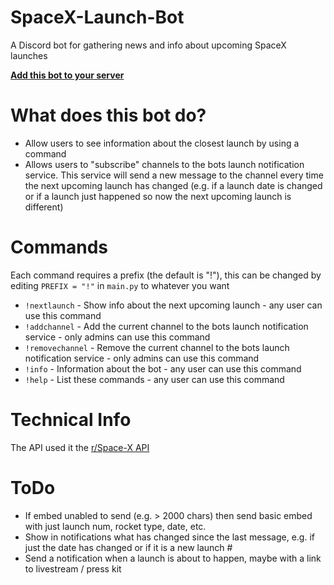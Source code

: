 # SpaceX-Launch-Bot

A Discord bot for gathering news and info about upcoming SpaceX launches

[**Add this bot to your server**](https://discordapp.com/oauth2/authorize?client_id=411618411169447950&scope=bot&permissions=248896)

# What does this bot do?

 - Allow users to see information about the closest launch by using a command
 - Allows users to "subscribe" channels to the bots launch notification service. This service will send a new message to the channel every time the next upcoming launch has changed (e.g. if a launch date is changed or if a launch just happened so now the next upcoming launch is different)

# Commands

Each command requires a prefix (the default is "!"), this can be changed by editing `PREFIX = "!"` in `main.py` to whatever you want

 - `!nextlaunch` - Show info about the next upcoming launch - any user can use this command
 - `!addchannel` - Add the current channel to the bots launch notification service - only admins can use this command
 - `!removechannel` - Remove the current channel to the bots launch notification service - only admins can use this command
 - `!info` - Information about the bot - any user can use this command
 - `!help` - List these commands - any user can use this command
 
 # Technical Info
 
 The API used it the [r/Space-X API](https://github.com/r-spacex/SpaceX-API)

# ToDo

 - If embed unabled to send (e.g. > 2000 chars) then send basic embed with just launch num, rocket type, date, etc.
 - Show in notifications what has changed since the last message, e.g. if just the date has changed or if it is a new launch #
 - Send a notification when a launch is about to happen, maybe with a link to livestream / press kit

